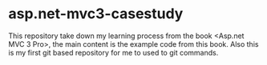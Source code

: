 # asp.net-mvc3-casestudy

This repository take down my learning process from the book <Asp.net MVC 3 Pro>, the main content is the example code from this book.
Also this is my first git based repository for me to used to git commands.

